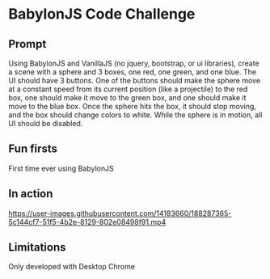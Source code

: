 # BabylonJS Code Challenge

## Prompt

Using BabylonJS and VanillaJS (no jquery, bootstrap, or ui libraries), create a scene with a sphere and 3 boxes, one red, one green, and one blue. The UI should have 3 buttons. One of the buttons should make the sphere move at a constant speed from its current position (like a projectile) to the red box, one should make it move to the green box, and one should make it move to the blue box. Once the sphere hits the box, it should stop moving, and the box should change colors to white. While the sphere is in motion, all UI should be disabled.

## Fun firsts

First time ever using BabylonJS

## In action

https://user-images.githubusercontent.com/14183660/188287365-5c144cf7-51f5-4b2e-8129-802e08498f91.mp4

## Limitations

Only developed with Desktop Chrome


